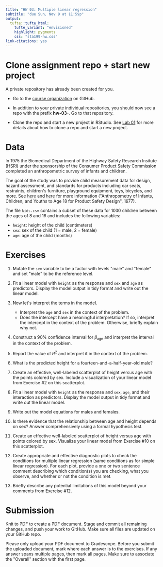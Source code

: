 ```yaml
---
title: "HW 03: Multiple linear regression"
subtitle: "due Sun, Nov 8 at 11:59p"
output: 
  tufte::tufte_html:
    tufte_variant: "envisioned"
    highlight: pygments
    css: "sta199-hw.css"
link-citations: yes
---
```


# Clone assignment repo + start new project

A private repository has already been created for you.

- Go to the [course organization](https://www.github.com/sta199-fa20-002) on 
GitHub.

- In addition to your private individual repositories, you should now see a repo with the prefix **hw-03-**. Go to that repository.
  
- Clone the repo and start a new project in RStudio. See [Lab 01](https://sta199-fa20-002.netlify.app/labs/lab-01-hello-r.html) for more details about how to clone a repo and start a new project.


# Data

In 1975 the Biomedical Department of the Highway Safety Research Insitute 
(HSRI) under the sponsorship of the Consumer Product Safety Commission
completed an anthropometric survey of infants and children.

The goal of the study was to provide child measurement data for design, 
hazard assessment, and standards for products including car seats, 
restraints, children's furniture, playground equipment, toys, bicycles, and 
more. See [here](https://math.nist.gov/~SRessler/anthrokids/) and 
[here](http://mreed.umtri.umich.edu/mreed/downloads/anthro/child/Snyder_1977_Child.pdf) 
for more information ("Anthropometry of Infants, Children, and Youths to Age 18 
for Product Safety Design", 1977).

The file `kids.csv` contains a subset of these data for 1000 children 
between the ages of 8 and 16 and includes the following variables:

- `height`: height of the child (centimeters)
- `sex`: sex of the child (1 = male, 2 = female)
- `age`: age of the child (months)

# Exercises

1. Mutate the `sex` variable to be a factor with levels "male" and "female" and
set "male" to be the reference level.

2. Fit a linear model with `height` as the response and `sex` and `age` as 
predictors. Display the model output in tidy format and write out the linear 
model.

3. Now let's interpret the terms in the model. 
    - Interpret the `age` and `sex` in the context of the problem. 
    - Does the intercept have a meaningful interpretation? If so, interpret the intercept in the context of the problem. Otherwise, briefly explain why not.

4. Construct a 90% confidence interval for $\beta_{\text{age}}$ and interpret the interval in the context of the problem.

5. Report the value of $R^2$ and interpret it in the context of the problem.

6. What is the predicted height for a fourteen-and-a-half-year-old male?

7. Create an effective, well-labeled scatterplot of height versus age with the points 
colored by sex. Include a visualization of your linear model from Exercise #2 on this 
scatterplot.

8. Fit a linear model with `height` as the response and `sex`, `age`, and their interaction as predictors. Display the model output in tidy format 
and write out the linear model.

9. Write out the model equations for males and females.

10. Is there evidence that the relationship between age and height depends on 
sex? Answer comprehensively using a formal hypothesis test.

11. Create an effective well-labeled scatterplot of height versus age with 
points colored by sex. Visualize your linear model from Exercise #10 on this 
scatterplot.

12. Create appropriate and effective diagnostic plots to check the conditions
for multiple linear regression (same conditions as for simple linear regression). For each plot, provide a one or two sentence 
comment describing which condition(s) you are checking, what you observe, and
whether or not the condition is met.

13. Briefly describe any potential limitations of this model beyond your comments
from Exercise #12.


# Submission

Knit to PDF to create a PDF document. Stage and commit all remaining changes, 
and push your work to GitHub. Make sure all files are updated on your GitHub 
repo.

Please only upload your PDF document to Gradescope. Before you submit the 
uploaded document, mark where each answer is to the exercises. If any answer 
spans multiple pages, then mark all pages. Make sure to associate the
"Overall" section with the first page.

